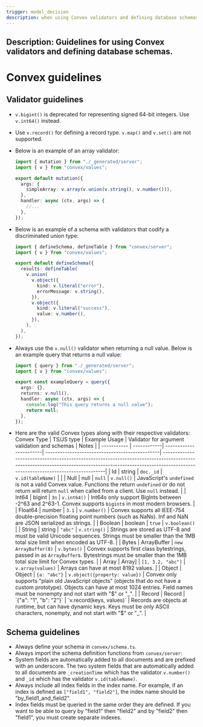 ```yaml
---
trigger: model_decision
description: when using Convex validators and defining database schemas
---
```


## Description: Guidelines for using Convex validators and defining database schemas.

# Convex guidelines

## Validator guidelines

- `v.bigint()` is deprecated for representing signed 64-bit integers. Use `v.int64()` instead.
- Use `v.record()` for defining a record type. `v.map()` and `v.set()` are not supported.
- Below is an example of an array validator:

  ```typescript
  import { mutation } from "./_generated/server";
  import { v } from "convex/values";

  export default mutation({
    args: {
      simpleArray: v.array(v.union(v.string(), v.number())),
    },
    handler: async (ctx, args) => {
      //...
    },
  });
  ```

- Below is an example of a schema with validators that codify a discriminated union type:

  ```typescript
  import { defineSchema, defineTable } from "convex/server";
  import { v } from "convex/values";

  export default defineSchema({
    results: defineTable(
      v.union(
        v.object({
          kind: v.literal("error"),
          errorMessage: v.string(),
        }),
        v.object({
          kind: v.literal("success"),
          value: v.number(),
        }),
      ),
    ),
  });
  ```

- Always use the `v.null()` validator when returning a null value. Below is an example query that returns a null value:

  ```typescript
  import { query } from "./_generated/server";
  import { v } from "convex/values";

  export const exampleQuery = query({
    args: {},
    returns: v.null(),
    handler: async (ctx, args) => {
      console.log("This query returns a null value");
      return null;
    },
  });
  ```

- Here are the valid Convex types along with their respective validators:
  Convex Type | TS/JS type | Example Usage | Validator for argument validation and schemas | Notes |
  | ----------- | ------------| -----------------------| -----------------------------------------------| ------------------------------------------------------------------------------------------------------------------------------------------------------------------------------------------------------|
  | Id | string | `doc._id` | `v.id(tableName)` | |
  | Null | null | `null` | `v.null()` | JavaScript's `undefined` is not a valid Convex value. Functions the return `undefined` or do not return will return `null` when called from a client. Use `null` instead. |
  | Int64 | bigint | `3n` | `v.int64()` | Int64s only support BigInts between -2^63 and 2^63-1. Convex supports `bigint`s in most modern browsers. |
  | Float64 | number | `3.1` | `v.number()` | Convex supports all IEEE-754 double-precision floating point numbers (such as NaNs). Inf and NaN are JSON serialized as strings. |
  | Boolean | boolean | `true` | `v.boolean()` |
  | String | string | `"abc"` | `v.string()` | Strings are stored as UTF-8 and must be valid Unicode sequences. Strings must be smaller than the 1MB total size limit when encoded as UTF-8. |
  | Bytes | ArrayBuffer | `new ArrayBuffer(8)` | `v.bytes()` | Convex supports first class bytestrings, passed in as `ArrayBuffer`s. Bytestrings must be smaller than the 1MB total size limit for Convex types. |
  | Array | Array] | `[1, 3.2, "abc"]` | `v.array(values)` | Arrays can have at most 8192 values. |
  | Object | Object | `{a: "abc"}` | `v.object({property: value})` | Convex only supports "plain old JavaScript objects" (objects that do not have a custom prototype). Objects can have at most 1024 entries. Field names must be nonempty and not start with "$" or "_". |
| Record      | Record      | `{"a": "1", "b": "2"}` | `v.record(keys, values)`                       | Records are objects at runtime, but can have dynamic keys. Keys must be only ASCII characters, nonempty, and not start with "$" or "\_". |

## Schema guidelines

- Always define your schema in `convex/schema.ts`.
- Always import the schema definition functions from `convex/server`:
- System fields are automatically added to all documents and are prefixed with an underscore. The two system fields that are automatically added to all documents are `_creationTime` which has the validator `v.number()` and `_id` which has the validator `v.id(tableName)`.
- Always include all index fields in the index name. For example, if an index is defined as `["field1", "field2"]`, the index name should be "by_field1_and_field2".
- Index fields must be queried in the same order they are defined. If you want to be able to query by "field1" then "field2" and by "field2" then "field1", you must create separate indexes.
